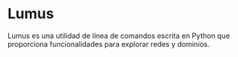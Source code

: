 # Lumus
Lumus es una utilidad de línea de comandos escrita en Python que proporciona funcionalidades para explorar redes y dominios.

